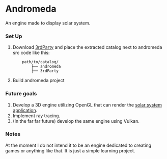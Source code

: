 # Andromeda
An engine made to display solar system.

### Set Up
1. Download [3rdParty](https://drive.google.com/uc?export=download&id=12FWyoT9oNLicftqyYy6T3bgmBVZnht8h) and place the extracted catalog next to andromeda src code like this:
    ```
        path/to/catalog/
            ├── andromeda
            ├── 3rdParty
    ```
2. Build andromeda project

### Future goals
1. Develop a 3D engine utilizing OpenGL that can render the [solar system application](https://github.com/ArturasDruteika/SolarSystem).
2. Implement ray tracing.
3. (In the far far future) develop the same engine using Vulkan.

### Notes
At the moment I do not intend it to be an engine dedicated to creating games or anything like that. It is just a simple learning project.
